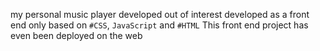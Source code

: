 my personal music player developed out of interest
developed as a front end only based on `#CSS`, `JavaScript` and `#HTML`
This front end project has even been deployed on the web
